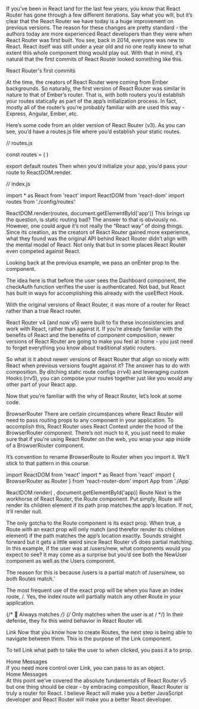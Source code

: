 If you’ve been in React land for the last few years, you know that React Router has gone through a few different iterations. Say what you will, but it’s clear that the React Router we have today is a huge improvement on previous versions. The reason for these changes are pretty standard - the authors today are more experienced React developers than they were when React Router was first built. You see, back in 2014, everyone was new to React. React itself was still under a year old and no one really knew to what extent this whole component thing would play out. With that in mind, it’s natural that the first commits of React Router looked something like this.

React Router's first commits

At the time, the creators of React Router were coming from Ember backgrounds. So naturally, the first version of React Router was similar in nature to that of Ember’s router. That is, with both routers you’d establish your routes statically as part of the app’s initialization process. In fact, mostly all of the router’s you’re probably familiar with are used this way - Express, Angular, Ember, etc.

Here’s some code from an older version of React Router (v3). As you can see, you’d have a routes.js file where you’d establish your static routes.

// routes.js

const routes = (
  <Router>
    <Route path='/' component={Main}>
      <IndexRoute component={Home} />
      <Route path='playerOne' component={Prompt} />
      <Route path='playerTwo/:playerOne' component={Prompt} />
      <Route path='battle' component={ConfirmBattle} />
      <Route path='results' component={Results} />
      <Route onEnter={checkAuth} path='dashboard' component={Dashboard} />
    </Route>
  </Router>
)

export default routes
Then when you’d initialize your app, you’d pass your route to ReactDOM.render.

// index.js

import * as React from 'react'
import ReactDOM from 'react-dom'
import routes from './config/routes'

ReactDOM.render(routes, document.getElementById('app'))
This brings up the question, is static routing bad? The answer to that is obviously no. However, one could argue it’s not really the “React way” of doing things. Since its creation, as the creators of React Router gained more experience, what they found was the original API behind React Router didn’t align with the mental model of React. Not only that but in some places React Router even competed against React.

Looking back at the previous example, we pass an onEnter prop to the <Route> component.

<Route
  onEnter={checkAuth}
  path='dashboard'
  component={Dashboard}
/>
The idea here is that before the user sees the Dashboard component, the checkAuth function verifies the user is authenticated. Not bad, but React has built in ways for accomplishing this already with the useEffect Hook.

With the original versions of React Router, it was more of a router for React rather than a true React router.

React Router v4 (and now v5) were built to fix these inconsistencies and work with React, rather than against it. If you’re already familiar with the benefits of React and the benefits of component composition, newer versions of React Router are going to make you feel at home - you just need to forget everything you know about traditional static routers.

So what is it about newer versions of React Router that align so nicely with React when previous versions fought against it? The answer has to do with composition. By ditching static route configs (rrv4) and leveraging custom Hooks (rrv5), you can compose your routes together just like you would any other part of your React app.

Now that you’re familiar with the why of React Router, let’s look at some code.

BrowserRouter
There are certain circumstances where React Router will need to pass routing props to any component in your application. To accomplish this, React Router uses React Context under the hood of the BrowserRouter component. There’s not much to it, you just need to make sure that if you’re using React Router on the web, you wrap your app inside of a BrowserRouter component.

It’s convention to rename BrowserRoute to Router when you import it. We’ll stick to that pattern in this course.

import ReactDOM from 'react'
import * as React from 'react'
import { BrowserRouter as Router } from 'react-router-dom'
import App from './App`

ReactDOM.render(
  <BrowserRouter>
    <App />
  </BrowserRouter>
, document.getElementById('app))
Route
Next is the workhorse of React Router, the Route component. Put simply, Route will render its children element if its path prop matches the app’s location. If not, it’ll render null.

<Route path='/feed'>
  <Home />
</Route>
<Route path='/messages'>
  <Messages >
</Route>
The only gotcha to the Route component is its exact prop. When true, a Route with an exact prop will only match (and therefor render its children element) if the path matches the app’s location exactly. Sounds straight forward but it gets a little weird since React Router v5 does partial matching.

<Route path='/users'>
  <Users />
</Route>
<Route path='/users/new'>
  <NewUser />
</Route>
In this example, if the user was at /users/new, what components would you expect to see? It may come as a surprise but you’d see both the NewUser component as well as the Users component.

The reason for this is because /users is a partial match of /users/new, so both Routes match.’

The most frequent use of the exact prop will be when you have an index route, /. Yes, the index route will partially match any other Route in your application.

<Route path='/'> {/* 🚨 Always matches */}
  <Home />
</Route>
<Route path='/messages'>
  <Messages >
</Route>
<Route exact path='/'>
  {/* Only matches when the user is at / */}
  <Home />
</Route>
<Route path='/messages'>
  <Messages >
</Route>
In their defense, they fix this weird behavior in React Router v6.

Link
Now that you know how to create Routes, the next step is being able to navigate between them. This is the purpose of the Link component.

To tell Link what path to take the user to when clicked, you pass it a to prop.

<nav>
  <Link to='/'>Home</Link>
  <Link to='/messages'>Messages</Link>
</nav>
If you need more control over Link, you can pass to as an object.

<nav>
  <Link to='/'>Home</Link>
  <Link to={{
    pathname: '/messages',
    search: '?sort=date',
    state: { fromHome: true },
    hash: '#does-anyone-use-hashes-anymore`
  }}>Messages</Link>
</nav>
At this point we’ve covered the absolute fundamentals of React Router v5 but one thing should be clear - by embracing composition, React Router is truly a router for React. I believe React will make you a better JavaScript developer and React Router will make you a better React developer.